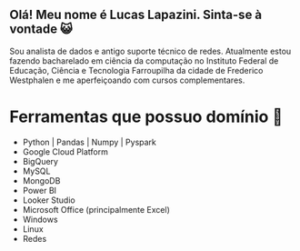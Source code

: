## Olá! Meu nome é Lucas Lapazini. Sinta-se à vontade :smiley_cat:

Sou analista de dados e antigo suporte técnico de redes. Atualmente estou fazendo bacharelado em ciência da computação no Instituto Federal de Educação, Ciência e Tecnologia Farroupilha da cidade de Frederico Westphalen e me aperfeiçoando com cursos complementares.

# Ferramentas que possuo domínio :triangular_ruler:
- Python | Pandas | Numpy | Pyspark
- Google Cloud Platform
- BigQuery
- MySQL
- MongoDB
- Power BI
- Looker Studio
- Microsoft Office (principalmente Excel)
- Windows
- Linux
- Redes

